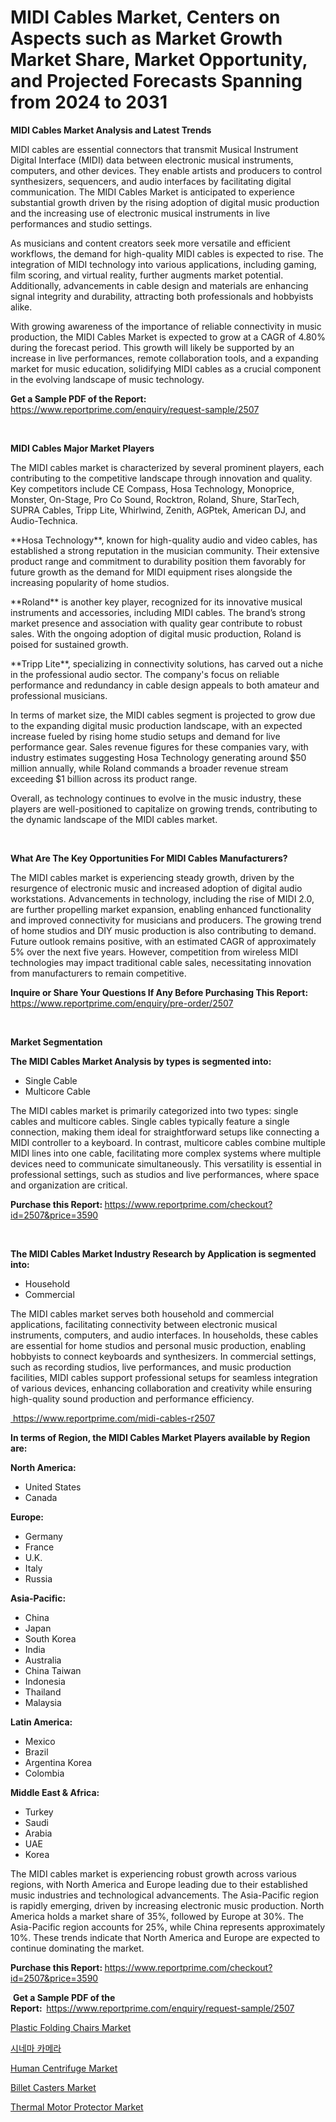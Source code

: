 <p><h1>MIDI Cables Market, Centers on Aspects such as Market Growth Market Share, Market Opportunity, and Projected Forecasts Spanning from 2024 to 2031</h1></p><p><strong>MIDI Cables Market Analysis and Latest Trends</strong></p>
<p><p>MIDI cables are essential connectors that transmit Musical Instrument Digital Interface (MIDI) data between electronic musical instruments, computers, and other devices. They enable artists and producers to control synthesizers, sequencers, and audio interfaces by facilitating digital communication. The MIDI Cables Market is anticipated to experience substantial growth driven by the rising adoption of digital music production and the increasing use of electronic musical instruments in live performances and studio settings.</p><p>As musicians and content creators seek more versatile and efficient workflows, the demand for high-quality MIDI cables is expected to rise. The integration of MIDI technology into various applications, including gaming, film scoring, and virtual reality, further augments market potential. Additionally, advancements in cable design and materials are enhancing signal integrity and durability, attracting both professionals and hobbyists alike.</p><p>With growing awareness of the importance of reliable connectivity in music production, the MIDI Cables Market is expected to grow at a CAGR of 4.80% during the forecast period. This growth will likely be supported by an increase in live performances, remote collaboration tools, and a expanding market for music education, solidifying MIDI cables as a crucial component in the evolving landscape of music technology.</p></p>
<p><strong>Get a Sample PDF of the Report:&nbsp;</strong> <a href="https://www.reportprime.com/enquiry/request-sample/2507">https://www.reportprime.com/enquiry/request-sample/2507</a></p>
<p>&nbsp;</p>
<p><strong>MIDI Cables Major Market Players</strong></p>
<p><p>The MIDI cables market is characterized by several prominent players, each contributing to the competitive landscape through innovation and quality. Key competitors include CE Compass, Hosa Technology, Monoprice, Monster, On-Stage, Pro Co Sound, Rocktron, Roland, Shure, StarTech, SUPRA Cables, Tripp Lite, Whirlwind, Zenith, AGPtek, American DJ, and Audio-Technica. </p><p>**Hosa Technology**, known for high-quality audio and video cables, has established a strong reputation in the musician community. Their extensive product range and commitment to durability position them favorably for future growth as the demand for MIDI equipment rises alongside the increasing popularity of home studios.</p><p>**Roland** is another key player, recognized for its innovative musical instruments and accessories, including MIDI cables. The brand’s strong market presence and association with quality gear contribute to robust sales. With the ongoing adoption of digital music production, Roland is poised for sustained growth.</p><p>**Tripp Lite**, specializing in connectivity solutions, has carved out a niche in the professional audio sector. The company's focus on reliable performance and redundancy in cable design appeals to both amateur and professional musicians.</p><p>In terms of market size, the MIDI cables segment is projected to grow due to the expanding digital music production landscape, with an expected increase fueled by rising home studio setups and demand for live performance gear. Sales revenue figures for these companies vary, with industry estimates suggesting Hosa Technology generating around $50 million annually, while Roland commands a broader revenue stream exceeding $1 billion across its product range.</p><p>Overall, as technology continues to evolve in the music industry, these players are well-positioned to capitalize on growing trends, contributing to the dynamic landscape of the MIDI cables market.</p></p>
<p>&nbsp;</p>
<p><strong>What Are The Key Opportunities For MIDI Cables Manufacturers?</strong></p>
<p><p>The MIDI cables market is experiencing steady growth, driven by the resurgence of electronic music and increased adoption of digital audio workstations. Advancements in technology, including the rise of MIDI 2.0, are further propelling market expansion, enabling enhanced functionality and improved connectivity for musicians and producers. The growing trend of home studios and DIY music production is also contributing to demand. Future outlook remains positive, with an estimated CAGR of approximately 5% over the next five years. However, competition from wireless MIDI technologies may impact traditional cable sales, necessitating innovation from manufacturers to remain competitive.</p></p>
<p><strong>Inquire or Share Your Questions If Any Before Purchasing This Report:</strong> <a href="https://www.reportprime.com/enquiry/pre-order/2507">https://www.reportprime.com/enquiry/pre-order/2507</a></p>
<p>&nbsp;</p>
<p><strong>Market Segmentation</strong></p>
<p><strong>The MIDI Cables Market Analysis by types is segmented into:</strong></p>
<p><ul><li>Single Cable</li><li>Multicore Cable</li></ul></p>
<p><p>The MIDI cables market is primarily categorized into two types: single cables and multicore cables. Single cables typically feature a single connection, making them ideal for straightforward setups like connecting a MIDI controller to a keyboard. In contrast, multicore cables combine multiple MIDI lines into one cable, facilitating more complex systems where multiple devices need to communicate simultaneously. This versatility is essential in professional settings, such as studios and live performances, where space and organization are critical.</p></p>
<p><strong>Purchase this Report:&nbsp;</strong><a href="https://www.reportprime.com/checkout?id=2507&price=3590">https://www.reportprime.com/checkout?id=2507&price=3590</a></p>
<p>&nbsp;</p>
<p><strong>The MIDI Cables Market Industry Research by Application is segmented into:</strong></p>
<p><ul><li>Household</li><li>Commercial</li></ul></p>
<p><p>The MIDI cables market serves both household and commercial applications, facilitating connectivity between electronic musical instruments, computers, and audio interfaces. In households, these cables are essential for home studios and personal music production, enabling hobbyists to connect keyboards and synthesizers. In commercial settings, such as recording studios, live performances, and music production facilities, MIDI cables support professional setups for seamless integration of various devices, enhancing collaboration and creativity while ensuring high-quality sound production and performance efficiency.</p></p>
<p><a href="https://www.reportprime.com/midi-cables-r2507">&nbsp;https://www.reportprime.com/midi-cables-r2507</a></p>
<p><strong>In terms of Region, the MIDI Cables Market Players available by Region are:</strong></p>
<p>
    <p> <strong> North America: </strong>
        <ul>
            <li>United States</li>
            <li>Canada</li>
        </ul>
        </p> 
    <p> <strong> Europe: </strong>
        <ul>
            <li>Germany</li>
            <li>France</li>
            <li>U.K.</li>
            <li>Italy</li>
            <li>Russia</li>
        </ul>
        </p> 
    <p> <strong> Asia-Pacific: </strong>
        <ul>
            <li>China</li>
            <li>Japan</li>
            <li>South Korea</li>
            <li>India</li>
            <li>Australia</li>
            <li>China Taiwan</li>
            <li>Indonesia</li>
            <li>Thailand</li>
            <li>Malaysia</li>
        </ul>
        </p> 
    <p> <strong> Latin America: </strong>
        <ul>
            <li>Mexico</li>
            <li>Brazil</li>
            <li>Argentina Korea</li>
            <li>Colombia</li>
        </ul>
        </p> 
    <p> <strong> Middle East & Africa: </strong>
        <ul>
            <li>Turkey</li>
            <li>Saudi</li>
            <li>Arabia</li>
            <li>UAE</li>
            <li>Korea</li>
        </ul>
    </p>
    </p>
<p><p>The MIDI cables market is experiencing robust growth across various regions, with North America and Europe leading due to their established music industries and technological advancements. The Asia-Pacific region is rapidly emerging, driven by increasing electronic music production. North America holds a market share of 35%, followed by Europe at 30%. The Asia-Pacific region accounts for 25%, while China represents approximately 10%. These trends indicate that North America and Europe are expected to continue dominating the market.</p></p>
<p><strong>Purchase this Report: </strong><a href="https://www.reportprime.com/checkout?id=2507&price=3590">https://www.reportprime.com/checkout?id=2507&price=3590</a></p>
<p>&nbsp;<strong>Get a Sample PDF of the Report:&nbsp;&nbsp;</strong><a href="https://www.reportprime.com/enquiry/request-sample/2507">https://www.reportprime.com/enquiry/request-sample/2507</a></p>
<p><strong></strong></p>
<p><p><a href="https://medium.com/@colin.dunca43545/the-plastic-folding-chairs-market-report-analyzes-important-operational-and-performance-data-so-e6e58846ac2c">Plastic Folding Chairs Market</a></p><p><a href="https://medium.com/@chungcameron76/%EC%84%B8%EA%B3%84-cinema-cameras-market-%EC%9D%80-2024%EC%97%90%EC%84%9C-2031%EB%A1%9C-%EC%97%B0%ED%8F%89%EA%B7%A0-%EC%A6%9D%EA%B0%80%EC%9C%A8%EC%9D%84-%EB%B3%B4%EC%9D%BC-%EA%B2%83%EC%9C%BC%EB%A1%9C-%EC%98%88%EC%83%81%EB%90%A9%EB%8B%88%EB%8B%A4-f3154d6a614f">시네마 카메라</a></p><p><a href="https://www.linkedin.com/pulse/human-centrifuge-industry-analysis-report-its-market-size-growing-zugof?trackingId=VlX%2BNZETTU27G2ta6rSuuA%3D%3D">Human Centrifuge Market</a></p><p><a href="https://www.linkedin.com/pulse/billet-casters-industry-sector-market-dynamics-future-scenarios-h5e3f?trackingId=K6HowKO9RFC4HmoGlm7ixQ%3D%3D">Billet Casters Market</a></p><p><a href="https://github.com/ygfu6u/Market-Research-Report-List-1/blob/main/thermal-motor-protector-market.md">Thermal Motor Protector Market</a></p></p>